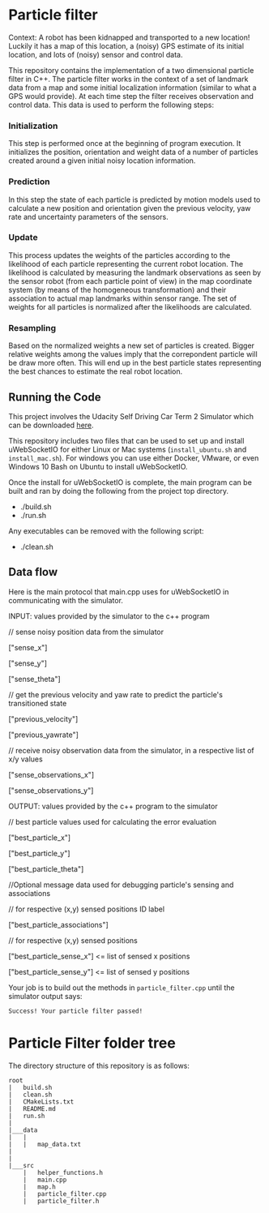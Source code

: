 # Particle filter

Context: A robot has been kidnapped and transported to a new location! Luckily it has a map of this location, a (noisy) GPS estimate of its initial location, and lots of (noisy) sensor and control data.

This repository contains the implementation of a two dimensional particle filter in C++. The particle filter works in the context of a set of landmark data from a map and some initial localization information (similar to what a GPS would provide). At each time step the filter receives observation and control data. This data is used to perform the following steps:

### Initialization

This step is performed once at the beginning of program execution. It initializes the position, orientation and weight data of a number of particles created around a given initial noisy location information.

### Prediction

In this step the state of each particle is predicted by motion models used to calculate a new position and orientation given the previous velocity, yaw rate and uncertainty parameters of the sensors.

### Update

This process updates the weights of the particles according to the likelihood of each particle representing the current robot location. The likelihood is calculated by measuring the landmark observations as seen by the sensor robot (from each particle point of view) in the map coordinate system (by means of the homogeneous transformation) and their association to actual map landmarks within sensor range. The set of weights for all particles is normalized after the likelihoods are calculated. 

### Resampling

Based on the normalized weights a new set of particles is created. Bigger relative weights among the values imply that the correpondent particle will be draw more often. This will end up in the best particle states representing the best chances to estimate the real robot location. 

## Running the Code

This project involves the Udacity Self Driving Car  Term 2 Simulator which can be downloaded [here](https://github.com/udacity/self-driving-car-sim/releases).

This repository includes two files that can be used to set up and install uWebSocketIO for either Linux or Mac systems (`install_ubuntu.sh` and `install_mac.sh`). For windows you can use either Docker, VMware, or even Windows 10 Bash on Ubuntu to install uWebSocketIO.

Once the install for uWebSocketIO is complete, the main program can be built and ran by doing the following from the project top directory.

- ./build.sh
- ./run.sh
 
 Any executables can be removed with the following script:

 - ./clean.sh

## Data flow 

Here is the main protocol that main.cpp uses for uWebSocketIO in communicating with the simulator.

INPUT: values provided by the simulator to the c++ program

// sense noisy position data from the simulator

["sense_x"]

["sense_y"]

["sense_theta"]

// get the previous velocity and yaw rate to predict the particle's transitioned state

["previous_velocity"]

["previous_yawrate"]

// receive noisy observation data from the simulator, in a respective list of x/y values

["sense_observations_x"]

["sense_observations_y"]


OUTPUT: values provided by the c++ program to the simulator

// best particle values used for calculating the error evaluation

["best_particle_x"]

["best_particle_y"]

["best_particle_theta"]

//Optional message data used for debugging particle's sensing and associations

// for respective (x,y) sensed positions ID label

["best_particle_associations"]

// for respective (x,y) sensed positions

["best_particle_sense_x"] <= list of sensed x positions

["best_particle_sense_y"] <= list of sensed y positions


Your job is to build out the methods in `particle_filter.cpp` until the simulator output says:

```
Success! Your particle filter passed!
```

# Particle Filter folder tree

The directory structure of this repository is as follows:

```
root
|   build.sh
|   clean.sh
|   CMakeLists.txt
|   README.md
|   run.sh
|
|___data
|   |   
|   |   map_data.txt
|   
|   
|___src
    |   helper_functions.h
    |   main.cpp
    |   map.h
    |   particle_filter.cpp
    |   particle_filter.h
```

